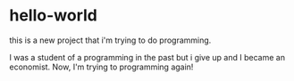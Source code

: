 # hello-world

this is a new project that i'm trying to do programming. 

I was a student of a programming in the past but i give up and I became an economist. Now, I'm trying to programming again!
